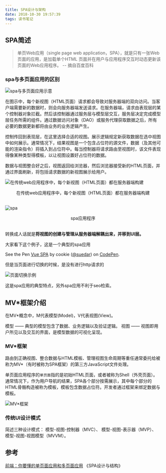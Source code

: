 ```yaml
---
title: SPA设计与架构
date: 2018-10-30 19:57:39
tags: 读书笔记
---
```


## SPA简述

> 单页Web应用（single page web application，SPA），就是只有一张Web页面的应用，是加载单个HTML 页面并在用户与应用程序交互时动态更新该页面的Web应用程序。
                -- 摘自百度百科

### spa与多页面应用的区别

![spa与多页面应用示意](http://suedar.gz.bcebos.com/spa7.jpg)

在图示中，每个新视图（HTML页面）请求都会导致对服务器端的双向访问。当客户端需要新的数据时，则会向服务器端发送请求。在服务器端，请求由表现层的某个控制器对象拦截。然后该控制器通过服务层与模型层交互，服务层决定完成模型层任务所需的组件。通过数据访问对象（DAO）或服务代理获取数据之后，所有必要的数据更新都将由业务的业务逻辑产生。

控制传回到表现层，在这里选择合适的视图。展示逻辑规定新获取数据在选中视图中如何展示。通常情况下，结果视图是一个包含占位符的源文件，数据（及其他可能的渲染指令）将插入到占位符中。每当控制器将请求路由至视图时，该文件表现得像某种类型得模板，以让视图设置好占位符的数据。

数据与视图整合好之后，视图返回给浏览器，然后浏览器接受新的HTML页面，并通过界面刷新，将包括请求数据的新视图展示给用户。

![在传统web应用程序中，每个新视图（HTML页面）都在服务器端构建](http://suedar.gz.bcebos.com/spa8.jpg)
<center>在传统web应用程序中，每个新视图（HTML页面）都在服务器端构建</center>
<br>

![spa](http://suedar.gz.bcebos.com/spa9.png)
<center>spa应用程序</center>
<br>

转换成人话就是<b>将视图的创建与管理从服务器端解耦出来，并移到UI层。</b>


大家看下这个例子，这是一个典型的spa应用
<p data-height="265" data-theme-id="0" data-slug-hash="oJvWNr" data-default-tab="html,result" data-user="suedar" data-pen-title="Vue SPA" class="codepen">See the Pen <a href="https://codepen.io/suedar/pen/oJvWNr/">Vue SPA</a> by cookie (<a href="https://codepen.io/suedar">@suedar</a>) on <a href="https://codepen.io">CodePen</a>.</p>
<script async src="https://static.codepen.io/assets/embed/ei.js"></script>

但是当页面进行切换的时候，是没有进行http请求的

![页面切换示例](http://suedar.gz.bcebos.com/spa5.gif)


这是spa应用的典型特点，另外spa应用不利于seo检索。


## MV*框架介绍

在MV*概念中，M代表模型(Model)，V代表视图(View)。

模型 —— 典型的模型包含了数据、业务逻辑以及验证逻辑。
视图 —— 视图即用户所见以及交互的界面，是模型数据的可视化呈现。

### MV*框架

路由到正确视图、整合数据与HTML模板、管理视图生命周期等重任通常委托给被称为MV*（有时被称为SPA框架）的第三方JavaScript文件处理。

单页面应用程序的`单页面`指的是初始HTML页面，或者被称为Shell（外壳页面）。通常情况下，作为用户导航的结果，SPA各个部分按需展示，其中每个部分的HTML骨骼构造被称为模板，模板包含数据占位符。开发者通过框架来绑定数据与模板。

![MV*框架](http://suedar.gz.bcebos.com/sp3.PNG)

### 传统UI设计模式

简述三种设计模式： 模型-视图-控制器（MVC）、 模型-视图-表示器（MVP）、 模型-视图-视图模型（MVVM）。


## 参考

[前端：你要懂的单页面应用和多页面应用](https://juejin.im/post/5a0ea4ec6fb9a0450407725c)
《SPA设计与结构》